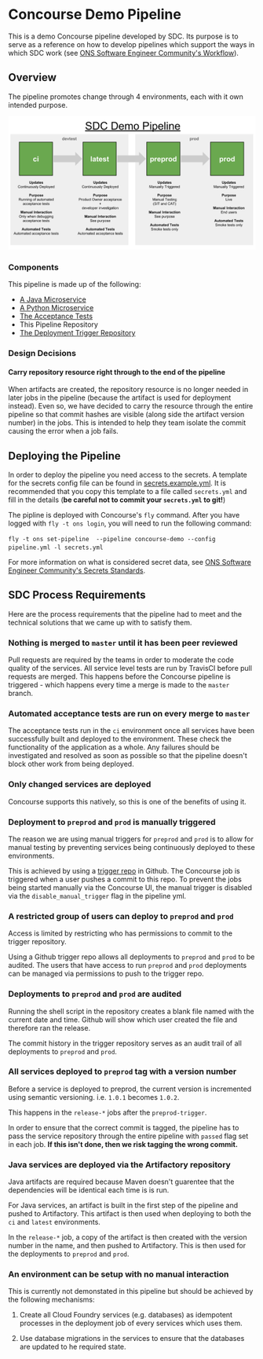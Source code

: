 # Concourse Demo Pipeline

This is a demo Concourse pipeline developed by SDC. Its purpose is to
serve as a reference on how to develop pipelines which support the ways
in which SDC work (see
[ONS Software Engineer Community's Workflow](https://github.com/ONSdigital/software-engineer-community/workflow/README.md)).

## Overview

The pipeline promotes change through 4 environments, each with it own
intended purpose.

![Environment pipeline](sdc-pipeline-environments.svg)

### Components

This pipeline is made up of the following:

- [A Java Microservice](https://github.com/ONSdigital/concourse-demo-java-service)
- [A Python Microservice](https://github.com/ONSdigital/concourse-demo-python-service)
- [The Acceptance Tests](https://github.com/ONSdigital/concourse-demo-acceptance-tests)
- This Pipeline Repository
- [The Deployment Trigger Repository](https://github.com/ONSdigital/concourse-demo-deploy-trigger)

### Design Decisions

#### Carry repository resource right through to the end of the pipeline

When artifacts are created, the repository resource is no longer needed in
later jobs in the pipeline (because the artifact is used for deployment
instead).  Even so, we have decided to carry the resource through the
entire pipeline so that commit hashes are visible (along side the artifact
version number) in the jobs.  This is intended to help they team isolate
the commit causing the error when a job fails.

## Deploying the Pipeline

In order to deploy the pipeline you need access to the secrets. A template
for the secrets config file can be found in
[secrets.example.yml](secrets.example.yml). It is recommended that you copy
this template to a file called `secrets.yml` and fill in the details (**be
careful not to commit your `secrets.yml` to git!**)

The pipline is deployed with Concourse's `fly` command. After you have logged
with `fly -t ons login`, you will need to run the following command:

`fly -t ons set-pipeline  --pipeline concourse-demo --config pipeline.yml -l secrets.yml`

For more information on what is considered secret data, see
[ONS Software Engineer Community's Secrets Standards](https://github.com/ONSdigital/software-engineer-community/standards/secrets.md).

## SDC Process Requirements

Here are the process requirements that the pipeline had to meet and the
technical solutions that we came up with to satisfy them.

### Nothing is merged to `master` until it has been peer reviewed

Pull requests are required by the teams in order to moderate the code
quality of the services. All service level tests are run by TravisCI
before pull requests are merged. This happens before the Concourse
pipeline is triggered - which happens every time a merge is made to the
`master` branch.

### Automated acceptance tests are run on every merge to `master`

The acceptance tests run in the `ci` environment once all services have
been successfully built and deployed to the environment. These check
the functionality of the application as a whole.  Any failures should be
investigated and resolved as soon as possible so that the pipeline
doesn't block other work from being deployed.

### Only changed services are deployed

Concourse supports this natively, so this is one of the benefits of
using it.

### Deployment to `preprod` and `prod` is manually triggered

The reason we are using manual triggers for `preprod` and `prod` is to
allow for manual testing by preventing services being continuously
deployed to these environments.

This is achieved by using a
[trigger repo](https://github.com/ONSdigital/concourse-demo-deploy-trigger)
in Github.  The Concourse job is triggered when a user
pushes a commit to this repo. To prevent the jobs being started
manually via the Concourse UI, the manual trigger is disabled via the
`disable_manual_trigger` flag in the pipeline yml.

### A restricted group of users can deploy to `preprod` and `prod`

Access is limited by restricting who has permissions to commit to the
trigger repository.

Using a Github trigger repo allows all deployments to `preprod` and
`prod` to be audited.  The users that have access to run `preprod` and
`prod` deployments can be managed via permissions to push to the trigger
repo.

### Deployments to `preprod` and `prod` are audited

Running the shell script in the repository creates a blank file named
with the current date and time.  Github will show which user created the
file and therefore ran the release.

The commit history in the trigger repository serves as an audit trail of
all deployments to `preprod` and `prod`.

### All services deployed to `preprod` tag with a version number

Before a service is deployed to preprod, the current version is
incremented using semantic versioning. i.e. `1.0.1` becomes `1.0.2`.

This happens in the `release-*` jobs after the `preprod-trigger`.

In order to ensure that the correct commit is tagged, the pipeline has to
pass the service repository through the entire pipeline with `passed`
flag set in each job. **If this isn't done, then we risk tagging the wrong
commit.**

### Java services are deployed via the Artifactory repository

Java artifacts are required because Maven doesn't guarentee that the
dependencies will be identical each time is is run.

For Java services, an artifact is built in the first step of the
pipeline and pushed to Artifactory. This artifact is then used when
deploying to both the `ci` and `latest` environments.

In the `release-*` job, a copy of the artifact is then created with the
version number in the name, and then pushed to Artifactory. This is then
used for the deployments to `preprod` and `prod`.

### An environment can be setup with no manual interaction

This is currently not demonstated in this pipeline but should be achieved
by the following mechanisms:

1. Create all Cloud Foundry services (e.g. databases) as idempotent
   processes in the deployment job of every services which uses them.

1. Use database migrations in the services to ensure that the databases
   are updated to he required state.